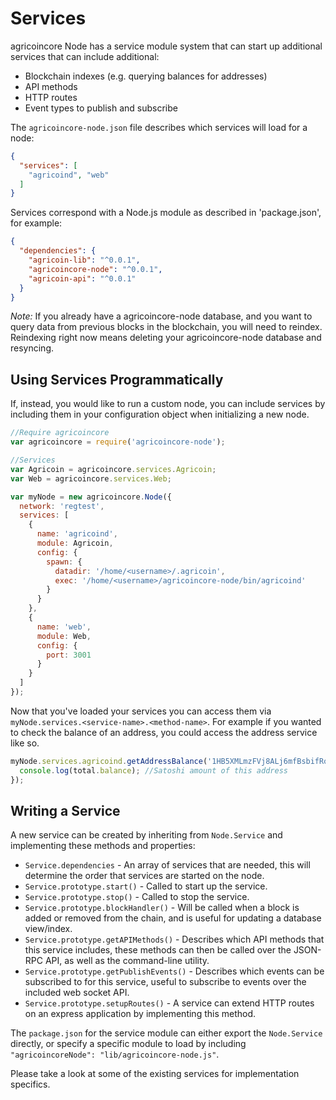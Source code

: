 # Services
agricoincore Node has a service module system that can start up additional services that can include additional:
- Blockchain indexes (e.g. querying balances for addresses)
- API methods
- HTTP routes
- Event types to publish and subscribe

The `agricoincore-node.json` file describes which services will load for a node:

```json
{
  "services": [
    "agricoind", "web"
  ]
}
```

Services correspond with a Node.js module as described in 'package.json', for example:

```json
{
  "dependencies": {
    "agricoin-lib": "^0.0.1",
    "agricoincore-node": "^0.0.1",
    "agricoin-api": "^0.0.1"
  }
}
```

_Note:_ If you already have a agricoincore-node database, and you want to query data from previous blocks in the blockchain, you will need to reindex. Reindexing right now means deleting your agricoincore-node database and resyncing.

## Using Services Programmatically
If, instead, you would like to run a custom node, you can include services by including them in your configuration object when initializing a new node.

```js
//Require agricoincore
var agricoincore = require('agricoincore-node');

//Services
var Agricoin = agricoincore.services.Agricoin;
var Web = agricoincore.services.Web;

var myNode = new agricoincore.Node({
  network: 'regtest',
  services: [
    {
      name: 'agricoind',
      module: Agricoin,
      config: {
        spawn: {
          datadir: '/home/<username>/.agricoin',
          exec: '/home/<username>/agricoincore-node/bin/agricoind'
        }
      }
    },
    {
      name: 'web',
      module: Web,
      config: {
        port: 3001
      }
    }
  ]
});
```

Now that you've loaded your services you can access them via `myNode.services.<service-name>.<method-name>`. For example if you wanted to check the balance of an address, you could access the address service like so.

```js
myNode.services.agricoind.getAddressBalance('1HB5XMLmzFVj8ALj6mfBsbifRoD4miY36v', false, function(err, total) {
  console.log(total.balance); //Satoshi amount of this address
});
```

## Writing a Service
A new service can be created by inheriting from `Node.Service` and implementing these methods and properties:
- `Service.dependencies` -  An array of services that are needed, this will determine the order that services are started on the node.
- `Service.prototype.start()` - Called to start up the service.
- `Service.prototype.stop()` - Called to stop the service.
- `Service.prototype.blockHandler()` - Will be called when a block is added or removed from the chain, and is useful for updating a database view/index.
- `Service.prototype.getAPIMethods()` - Describes which API methods that this service includes, these methods can then be called over the JSON-RPC API, as well as the command-line utility.
- `Service.prototype.getPublishEvents()` - Describes which events can be subscribed to for this service, useful to subscribe to events over the included web socket API.
- `Service.prototype.setupRoutes()` - A service can extend HTTP routes on an express application by implementing this method.

The `package.json` for the service module can either export the `Node.Service` directly, or specify a specific module to load by including `"agricoincoreNode": "lib/agricoincore-node.js"`.

Please take a look at some of the existing services for implementation specifics.

